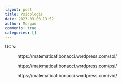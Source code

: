 ```yaml
---
layout: post
title: Psicologia
date: 2023-03-03 13:52
author: Morgao
comments: true
categories: []
---
```

<!-- wp:paragraph -->
<p>UC's:</p>
<!-- /wp:paragraph -->

<!-- wp:embed {"url":"https://matematicafibonacci.wordpress.com/sol/","type":"wp-embed","providerNameSlug":"matematica-fibonacci"} -->
<figure class="wp-block-embed is-type-wp-embed is-provider-matematica-fibonacci wp-block-embed-matematica-fibonacci"><div class="wp-block-embed__wrapper">
https://matematicafibonacci.wordpress.com/sol/
</div></figure>
<!-- /wp:embed -->

<!-- wp:embed {"url":"https://matematicafibonacci.wordpress.com/psi/","type":"wp-embed","providerNameSlug":"matematica-fibonacci"} -->
<figure class="wp-block-embed is-type-wp-embed is-provider-matematica-fibonacci wp-block-embed-matematica-fibonacci"><div class="wp-block-embed__wrapper">
https://matematicafibonacci.wordpress.com/psi/
</div></figure>
<!-- /wp:embed -->

<!-- wp:embed {"url":"https://matematicafibonacci.wordpress.com/vid/","type":"wp-embed","providerNameSlug":"matematica-fibonacci"} -->
<figure class="wp-block-embed is-type-wp-embed is-provider-matematica-fibonacci wp-block-embed-matematica-fibonacci"><div class="wp-block-embed__wrapper">
https://matematicafibonacci.wordpress.com/vid/
</div></figure>
<!-- /wp:embed -->
